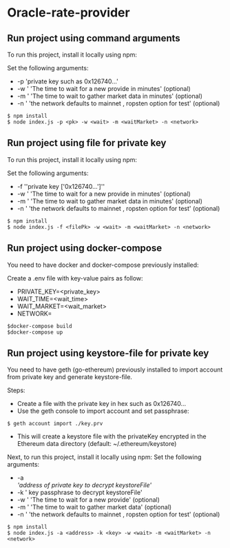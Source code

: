 # Oracle-rate-provider

## Run project using command arguments
To run this project, install it locally using npm:

Set the following arguments:

* -p <pk>  'private key such as 0x126740...'
* -w <wait> ' 'The time to wait for a new provide in minutes' (optional)
* -m <waitMarket> ' 'The time to wait to gather market data in minutes' (optional)
* -n <network> ' 'the network defaults to mainnet , ropsten option for test' (optional)

```
$ npm install
$ node index.js -p <pk> -w <wait> -m <waitMarket> -n <network>

```

## Run project using file for private key
To run this project, install it locally using npm:

Set the following arguments:

* -f <filePk>  ''private key ['0x126740...']''
* -w <wait> ' 'The time to wait for a new provide in minutes' (optional)
* -m <waitMarket> ' 'The time to wait to gather market data in minutes' (optional)
* -n <network> ' 'the network defaults to mainnet , ropsten option for test' (optional)

```
$ npm install
$ node index.js -f <filePk> -w <wait> -m <waitMarket> -n <network>

```

## Run project using docker-compose 
You need to have docker and docker-compose previously installed:

Create a .env file with key-value pairs as follow:

* PRIVATE_KEY=<private_key>
* WAIT_TIME=<wait_time>
* WAIT_MARKET=<wait_market>
* NETWORK=<network>

```
$docker-compose build 
$docker-compose up 

```

## Run project using keystore-file for private key
You need to have geth (go-ethereum) previously installed to import account from private key and generate keystore-file.

Steps:
* Create a file with the private key in hex such as 0x126740... 
* Use the geth console to import account and set passphrase: 
```
$ geth account import ./key.prv
```
* This will create a keystore file with the privateKey encrypted in the Ethereum data directory (default: ~/.ethereum/keystore)

Next, to run this project, install it locally using npm:
Set the following arguments:

* -a <address>  'address of private key to decrypt keystoreFile' 
* -k <key> ' key passphrase to decrypt keystoreFile' 
* -w <wait> ' 'The time to wait for a new provide' (optional)
* -m <waitMarket> ' 'The time to wait to gather market data' (optional)
* -n <network> ' 'the network defaults to mainnet , ropsten option for test' (optional)

```
$ npm install
$ node index.js -a <address> -k <key> -w <wait> -m <waitMarket> -n <network>
```